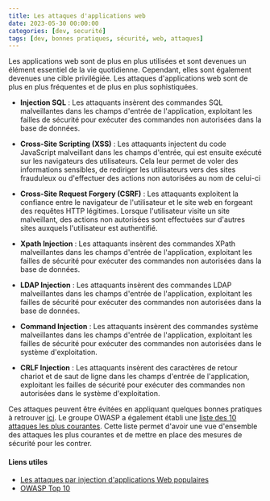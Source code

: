 ```yaml
---
title: Les attaques d'applications web
date: 2023-05-30 00:00:00
categories: [dev, securité]
tags: [dev, bonnes pratiques, sécurité, web, attaques]
---
```


Les applications web sont de plus en plus utilisées et sont devenues un élément essentiel de la vie quotidienne. Cependant, elles sont également devenues une cible privilégiée. Les attaques d'applications web sont de plus en plus fréquentes et de plus en plus sophistiquées.

- **Injection SQL** : Les attaquants insèrent des commandes SQL malveillantes dans les champs d'entrée de l'application, exploitant les failles de sécurité pour exécuter des commandes non autorisées dans la base de données.

- **Cross-Site Scripting (XSS)** : Les attaquants injectent du code JavaScript malveillant dans les champs d'entrée, qui est ensuite exécuté sur les navigateurs des utilisateurs. Cela leur permet de voler des informations sensibles, de rediriger les utilisateurs vers des sites frauduleux ou d'effectuer des actions non autorisées au nom de celui-ci

- **Cross-Site Request Forgery (CSRF)** : Les attaquants exploitent la confiance entre le navigateur de l'utilisateur et le site web en forgeant des requêtes HTTP légitimes. Lorsque l'utilisateur visite un site malveillant, des actions non autorisées sont effectuées sur d'autres sites auxquels l'utilisateur est authentifié.

- **Xpath Injection** : Les attaquants insèrent des commandes XPath malveillantes dans les champs d'entrée de l'application, exploitant les failles de sécurité pour exécuter des commandes non autorisées dans la base de données.

- **LDAP Injection** : Les attaquants insèrent des commandes LDAP malveillantes dans les champs d'entrée de l'application, exploitant les failles de sécurité pour exécuter des commandes non autorisées dans la base de données.

- **Command Injection** : Les attaquants insèrent des commandes système malveillantes dans les champs d'entrée de l'application, exploitant les failles de sécurité pour exécuter des commandes non autorisées dans le système d'exploitation.

- **CRLF Injection** : Les attaquants insèrent des caractères de retour chariot et de saut de ligne dans les champs d'entrée de l'application, exploitant les failles de sécurité pour exécuter des commandes non autorisées dans le système d'exploitation.

Ces attaques peuvent être évitées en appliquant quelques bonnes pratiques à retrouver [ici](2023-30-05-Dev-secure-generalites.md). Le groupe OWASP a également établi une [liste des 10 attaques les plus courantes](https://owasp.org/www-project-top-ten/). Cette liste permet d'avoir une vue d'ensemble des attaques les plus courantes et de mettre en place des mesures de sécurité pour les contrer.

#### Liens utiles

- [Les attaques par injection d'applications Web populaires ](https://geekflare.com/fr/web-application-injection-attacks/)
- [OWASP Top 10](https://owasp.org/www-project-top-ten/)